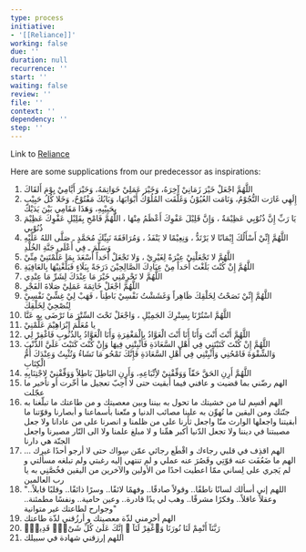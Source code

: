 ```yaml
---
type: process
initiative:
- '[[Reliance]]'
working: false
due: ''
duration: null
recurrence: ''
start: ''
waiting: false
review: ''
file: ''
context: ''
dependency: ''
step: ''
---
```


Link to [Reliance](docs/sidebar1/Initiatives/good%20traits/Reliance.md)

Here are some supplications from our predecessor as inspirations:

1. اللَّهُمَّ اجْعَلْ خَيْرَ زَمَانِيْ آخِرَهُ، وَخَيْرَ عَمَلِيْ خَوَاتِمَهُ، وَخَيْرَ أَيَّامِيْ يِوْمَ أَلقَاكَ
2. إِلَهِي غَارَت النُّجُوْمُ، وَنَامَت العُيُوْنُ وَغَلَّقَت المُلُوْكُ أَبْوَابَهَا، وَبَابُكَ مَفْتُوْحٌ، وَخَلا كُلُ حَبِيْبٍ بِحَبِيْبِهِ، وَهَذَا مَقَامِي بَيْنَ يَدَيْكَ
3. يَا رَبِّ إِنَّ ذُنُوْبِي عَظِيْمَةٌ ، وَإِنَّ قَلِيْلَ عَفْوِكَ أَعْظَمُ مِنْهَا ، اللَّهُمَّ فَامْحِ بِقَلِيْلِ عَفْوِكَ عَظِيْمَ ذُنُوْبِي
4. اللَّهُمَّ إِنِّيْ أَسْأَلُكَ إِيْمَانًا لا يَرْتَدُّ ، وَنِعِيْمًا لا يَنْفَدُ ، وَمُرَافَقَةَ نَبِيِّكَ مُحَمَّدٍ ـ صَلَّى اللهُ عَلَيْهِ وَسَلَّمَ ـ فِي أَعْلَى جَنَّةِ الخُلْدِ
5. اللَّهُمَّ لا تَجْعَلْنِيْ عِبْرَةً لِغَيْرِيْ ، وَلا تَجْعَلْ أَحَداً أَسْعَدَ بِمَا عَلَّمْتَنِيْ مِنِّيْ
6. اللَّهُمَّ إِنْ كُنْتَ بَلَغْتَ أَحَداً مِنْ عِبَادِكَ الصَّالِحِيْنَ دَرَجَةً بِبَلَاءٍ فَبَلِّغْنِيْهَا بِالعَافِيَةِ
7. اللَّهُمَّ لا تَحْرِمْنِي خَيْرَ مَا عِنْدَكَ لِشَرِّ مَا عِنْدِي
8. اللَّهُمَّ اجْعَلْ خَاتِمَةَ عَمَلِيْ صَلاةَ الفَجْرِ
9. اللَّهُمَّ إِنِّيْ نَصَحْتُ لِخَلْقِكَ ظَاهِراً وَغَشَشْتُ نَفْسِيْ بَاطِناً ، فَهَبْ لِيْ غِشِّيْ نَفْسِيْ لِنُصْحِيْ لِخَلْقِكَ
10. اللَّهُمَّ اسْتُرْنَا بِسِتْرِكَ الجَمِيْلِ ، وَاجْعَلْ تَحْتَ السِّتْرَ مَا تَرْضَى بِهِ عَنَّا
11. يا مُعَلِّمَ إِبْرَاهِيْمَ عَلِّمْنِيْ
12. اللَّهُمَّ أَنْتَ أَنْتَ وَأَنَا أَنَا أَنْتَ الْعَوَّادُ بِالْمَغْفِرَةِ وَأَنَا الْعَوَّادُ بِالذُنُوبِ فَاغْفِرْ لِي
13. اللَّهُمَّ إِنْ كُنْتَ كَتَبْتَنِي فِي أَهْلِ السَّعَادَةِ فَأَثْبِتْنِي فِيهَا وَإِنْ كُنْتَ كَتَبْتَ عَلَيَّ الذَّنْبَ وَالشِّقْوَةَ فَامْحُنِي وَأَثْبِتْنِي فِي أَهْلِ السَّعَادَةِ فَإِنَّكَ تَمْحُو مَا تَشَاءُ وَتُثْبِتُ وَعِنْدَكَ أُمُّ الْكِتَابِ
14. اللَّهُمَّ أَرِنِ الحَقَّ حَقّاً وَوَفِّقْنِيْ لأِتِّبَاعِهِ، وَأَرِنِ البَاطِلَ بَاطِلاً وَوَفِّقْنِيْ لِاجْتِنَابِهِ
15. الهم رضّني بما قضيت و عافني فيما أبقيت حتى لا أحِبّ تعجيل ما أخّرت أو تأخير ما عجّلت
16. الهم أقسِم لنا من خشيتك ما تحول به بيننا وبين معصيتك و من طاعتك ما تبلّغنا به جنّتك ومن اليقين ما تُهوِّن به علينا مصائب الدنيا و متّعنا بأسماعنا و أبصارنا وقوّتنا ما أبقيتنا واجعلها الوارث منّا واجعل ثأرنا على من ظلمنا و انصرنا على من عادانا ولا جعل مصيبتنا في ديننا ولا تجعل الدّنيا أكبر همِّنا و لا مبلغ علمنا ولا الى النّار مصيرنا واجعل الجنّة هي دارنا
17. الهم اقذِف في قلبي رجاءك و اقْطَع رجائي عمّن سِواك حتى لا أرجو أحدًا غيرك …الهم ما ضَعُفَت عنه قوّتِي وقَصُرَ عنه عملي و لم تنتهي إليه رغبتي ولم تبلغه مسألتي و لم يَجري على لِساني ممّا اعطيت احدًا من الأولين والآخرين من اليقين فخُصَّنِي به يا رب العالمين
18. "اللهم إني أسألك لسانًا ناطقًا.. وقولاً صادقًا.. وفهمًا لائقًا.. وسرًا ذائقًا.. وقلبًا قابلاً.. وعقلاً عاقلاً.. وفكرًا مشرقًا.. وهب لي يدًا قادرة.. وعين حامية.. ونفسًا مطمئنة.. وجوارح لطاعتك غير متوانية"
19. الهم أحرِمني لذّة معصيتك و أرزُقني لذّة طاعتك
20. رَبَّنَآ أَتْمِمْ لَنَا نُورَنَا وَٱغْفِرْ لَنَآ ۖ إِنَّكَ عَلَىٰ كُلِّ شَىْءٍۢ قَدِيرٌۭ
21. اللهم إرزقني شهادة في سبيلك